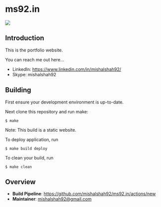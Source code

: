 # ms92.in

![](https://github.com/mishalshah92/ms92.in/workflows/docker-template-ci/badge.svg)

## Introduction

This is the portfolio website.

You can reach me out here...

* LinkedIn: https://www.linkedin.com/in/mishalshah92/
* Skype: mishalshah92

## Building

First ensure your development environment is up-to-date. 

Next clone this repository and run make:

```shell script
$ make
```
Note: This build is a static website.
    
To deploy application, run

```shell script
$ make build deploy
```
    
To clean your build, run

```shell script
$ make clean
```
    
## Overview

- **Build Pipeline**: <https://github.com/mishalshah92/ms92.in/actions/new>
- **Maintainer**: mishalshah92@gmail.com